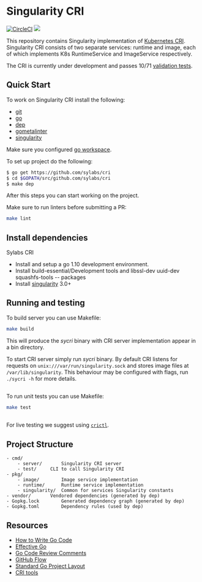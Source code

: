 # Singularity CRI

[![CircleCI](https://circleci.com/gh/sylabs/cri.svg?style=svg&circle-token=276de7aa1d82749ecf8ed6513c72399041885dec)](https://circleci.com/gh/sylabs/cri)
<a href="https://app.zenhub.com/workspace/o/sylabs/cri/boards"><img src="https://raw.githubusercontent.com/ZenHubIO/support/master/zenhub-badge.png"></a>

This repository contains Singularity implementation of [Kubernetes CRI](https://github.com/kubernetes/community/blob/master/contributors/devel/container-runtime-interface.md). Singularity CRI consists of
two separate services: runtime and image, each of which implements K8s RuntimeService and ImageService respectively.


The CRI is currently under development and passes 10/71 [validation tests](https://github.com/kubernetes-sigs/cri-tools/blob/master/docs/validation.md).

## Quick Start

To work on Singularity CRI install the following:

- [git](https://git-scm.com/downloads)
- [go](https://golang.org/doc/install)
- [dep](https://golang.github.io/dep/docs/installation.html)
- [gometalinter](https://github.com/alecthomas/gometalinter#installing)
- [singularity](https://github.com/singularityware/singularity/blob/master/INSTALL.md)

Make sure you configured [go workspace](https://golang.org/doc/code.html).

To set up project do the following:

```bash
$ go get https://github.com/sylabs/cri
$ cd $GOPATH/src/github.com/sylabs/cri
$ make dep
```
After this steps you can start working on the project.

Make sure to run linters before submitting a PR:

```bash
make lint
```
## Install dependencies

Sylabs CRI
 - Install and setup a go 1.10 development environment.
 - Install  build-essential/Development tools and libssl-dev uuid-dev squashfs-tools -- packages
 - Install [singularity](https://github.com/singularityware/singularity) 3.0+


## Running and testing

To build server you can use Makefile:

```bash
make build
```

This will produce the _sycri_ binary with CRI server implementation appear in a bin directory.

To start CRI server simply run _sycri_ binary. By default CRI listens for requests on
`unix:///var/run/singularity.sock` and stores image files at `/var/lib/singularity`. This behaviour may be configured
with flags, run `./sycri -h` for more details.

##
To run unit tests you can use Makefile:
```bash
make test
```

##
For live testing we suggest using [`crictl`](https://github.com/kubernetes-sigs/cri-tools/blob/master/docs/crictl.md).


## Project Structure

```
- cmd/
    - server/		Singularity CRI server
    - test/		CLI to call Singularity CRI
- pkg/
    - image/		Image service implementation
    - runtime/		Runtime service implementation
    - singularity/	Common for services Singularity constants
- vendor/		Vendored dependencies (generated by dep)
- Gopkg.lock		Generated dependency graph (generated by dep)
- Gopkg.toml		Dependency rules (used by dep)
```

## Resources

* [How to Write Go Code](https://golang.org/doc/code.html)
* [Effective Go](https://golang.org/doc/effective_go.html)
* [Go Code Review Comments](https://github.com/golang/go/wiki/CodeReviewComments)
* [GitHub Flow](https://guides.github.com/introduction/flow/)
* [Standard Go Project Layout](https://github.com/golang-standards/project-layout)
* [CRI tools](https://github.com/kubernetes-sigs/cri-tools)

